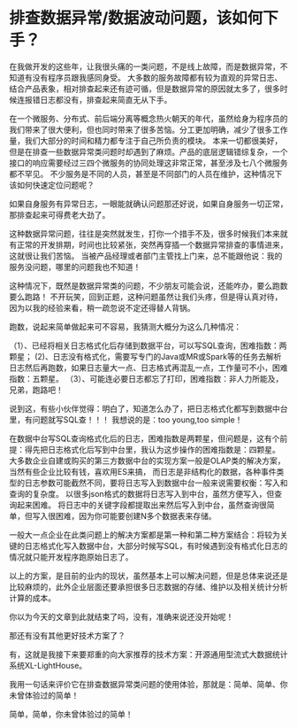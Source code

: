 # 排查数据异常/数据波动问题，该如何下手？

在我做开发的这些年，让我很头痛的一类问题，不是线上故障，而是数据异常，不知道有没有程序员跟我感同身受。
大多数的服务故障都有较为直观的异常日志、结合产品表象，相对排查起来还有迹可循，但是数据异常的原因就太多了，很多时候连报错日志都没有，排查起来简直无从下手。

在一个微服务、分布式、前后端分离等概念热火朝天的年代，虽然给身为程序员的我们带来了很大便利，但也同时带来了很多苦恼。分工更加明确，减少了很多工作量，我们大部分的时间和精力都专注于自己所负责的模块。
本来一切都很美好，但是在排查一些数据异常类问题时却遇到了麻烦。产品的底层逻辑错综复杂，一个接口的响应需要经过三四个微服务的协同处理这非常正常，甚至涉及七八个微服务都不罕见。
不少服务是不同的人员，甚至是不同部门的人员在维护，这种情况下该如何快速定位问题呢？

如果自身服务有异常日志，一眼能就确认问题那还好说，如果自身服务一切正常，那排查起来可得费老大劲了。

这种数据异常问题，往往是突然就发生，打你一个措手不及，很多时候我们本来就有正常的开发排期，时间也比较紧张，突然再穿插一个数据异常排查的事情进来，这就很让我们苦恼。
当被产品经理或者部门主管找上门来，总不能跟他说：我的服务没问题，哪里的问题我也不知道！

这种情况下，既然是数据异常类的问题，不少朋友可能会说，还能咋办，要么跑数要么跑路！
不开玩笑，回到正题，这种问题虽然让我们头疼，但是得认真对待，因为以我的经验来看，稍一疏忽说不定还得替人背锅。

跑数，说起来简单做起来可不容易，我猜测大概分为这么几种情况：

（1）、已经将相关日志格式化后存储到数据平台，可以写SQL查询，困难指数：两颗星；
 (2)、日志没有格式化，需要写专门的Java或MR或Spark等的任务去解析日志然后再跑数，如果日志量大一点、日志格式再混乱一点，工作量可不小，困难指数：五颗星。
（3）、可能连必要日志都忘了打印，困难指数：非人力所能及，兄弟，跑路吧！

说到这，有些小伙伴觉得：明白了，知道怎么办了，把日志格式化都写到数据中台里，有问题就写SQL查！！！
我想说的是：too young,too simple！

在数据中台写SQL查询格式化后的日志，困难指数是两颗星，但问题是，这有个前提：得先把日志格式化后写到中台里，我认为这步操作的困难指数是：四颗星。
大多数企业自建或购买的第三方数据中台的实现方案一般是OLAP类的解决方案，当然有些企业比较有钱，喜欢用ES来搞，
而日志是非结构化的数据，各种事件类型的日志参数可能截然不同，要将日志写入到数据中台一般来说需要权衡：写入和查询的复杂度。
以很多json格式的数据将日志写入到中台，虽然方便写入，但查询起来困难。
将日志中的关键字段都提取出来然后写入到中台，虽然查询很简单，但写入很困难，因为你可能要创建N多个数据表来存储。

一般大一点企业在此类问题上的解决方案都是第一种和第二种方案结合：将较为关键的日志格式化写入数据中台，大部分时候写SQL，有时候遇到没有格式化日志的情况就只能开发程序跑原始日志了。

以上的方案，是目前的业内的现状，虽然基本上可以解决问题，但是总体来说还是比较麻烦的，此外企业层面还要承担很多日志数据的存储、维护以及相关统计分析计算的成本。

你以为今天的文章到此就结束了吗，没有，准确来说还没开始呢！

那还有没有其他更好技术方案了？

有，这就是我接下来要郑重的向大家推荐的技术方案：开源通用型流式大数据统计系统XL-LightHouse。

我用一句话来评价它在排查数据异常类问题的使用体验，那就是：简单、简单、你未曾体验过的简单！


























简单，简单，你未曾体验过的简单！


















